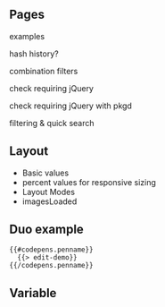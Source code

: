 ## Pages

examples

hash history?

combination filters

check requiring jQuery

check requiring jQuery with pkgd

filtering & quick search

## Layout

+ Basic values
+ percent values for responsive sizing
+ Layout Modes
+ imagesLoaded

## Duo example

<div class="duo example">
  <div class="duo__cell example__code">
    
  </div>
  <div class="duo__cell example__demo">
    
    {{#codepens.penname}}
      {{> edit-demo}}
    {{/codepens.penname}}
  </div>
</div>

## Variable

<p class="variable">
  <code class="variable__code"></code>
  <span class="variable__type"></span>
  <span class="variable__description"></span>
</p>
